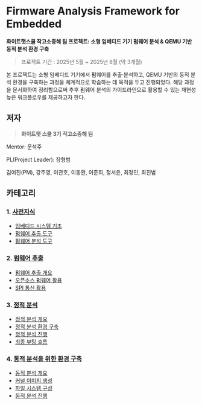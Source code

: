 # Firmware Analysis Framework for Embedded


**화이트햇스쿨 작고소중해 팀 프로젝트: 소형 임베디드 기기 펌웨어 분석 & QEMU 기반 동적 분석 환경 구축**

> 프로젝트 기간 : 2025년 5월 ~ 2025년 8월 (약 3개월)
> 

본 프로젝트는 소형 임베디드 기기에서 펌웨어를 추출·분석하고, QEMU 기반의 동적 분석 환경을 구축하는 과정을 체계적으로 학습하는 데 목적을 두고 진행되었다. 해당 과정을 문서화하여 정리함으로써 추후 펌웨어 분석의 가이드라인으로 활용할 수 있는 재현성 높은 워크플로우를 제공하고자 한다.

## 저자


> **화이트햇 스쿨 3기 작고소중해 팀**
> 

Mentor: 문석주

PL(Project Leader): 장형범

김여진(PM), 강주영, 이관호, 이동환, 이준희, 정서윤, 최정민, 최진범

## 카테고리

### 1. [사전지식](1%20사전지식/1%20임베디드%20시스템%20기초/README.m)

- [임베디드 시스템 기초](1%20사전지식/1%20임베디드%20시스템%20기초/README.md)  
- [펌웨어 추출 도구](1%20사전지식/2%20펌웨어%20추출%20도구/README.md)  
- [펌웨어 분석 도구](1%20사전지식/3%20펌웨어%20분석%20도구/README.md)


### 2. [펌웨어 추출](2%20펌웨어%20추출/README.md)

- [펌웨어 추출 개요](2%20펌웨어%20추출/README.md)
- [오픈소스 펌웨어 활용](2%20펌웨어%20추출#1-오픈소스-펌웨어-활용)
- [SPI 통신 활용](2%20펌웨어%20추출#2-spi-통신을-활용한-펌웨어-추출)

### 3. [정적 분석](3%20정적분석/README.md)

- [정적 분석 개요](3%20정적분석/README.md)
- [정적 분석 환경 구축](3%20정적분석#31-정적-분석-환경-구축)
- [정적 분석 진행](3%20정적분석#32-정적-분석-진행)
- [최종 부팅 흐름](3%20정적분석#33-최종-부팅-흐름)

### 4. [동적 분석을 위한 환경 구축](4%20동적분석을%20위한%20환경구축/README.md)

- [동적 분석 개요](4%20동적분석을%20위한%20환경구축/README.md)
- [커널 이미지 생성](4%20동적분석을%20위한%20환경구축#41-builldroot를-통한-linux-31014-커널이미지-생성)
- [파일 시스템 구성](4%20동적분석을%20위한%20환경구축#42-파일-시스템-구성)
- [동적 분석 진행](4%20동적분석을%20위한%20환경구축#43-qemu-환경에서-gdb-연결--웹서버-분석)


